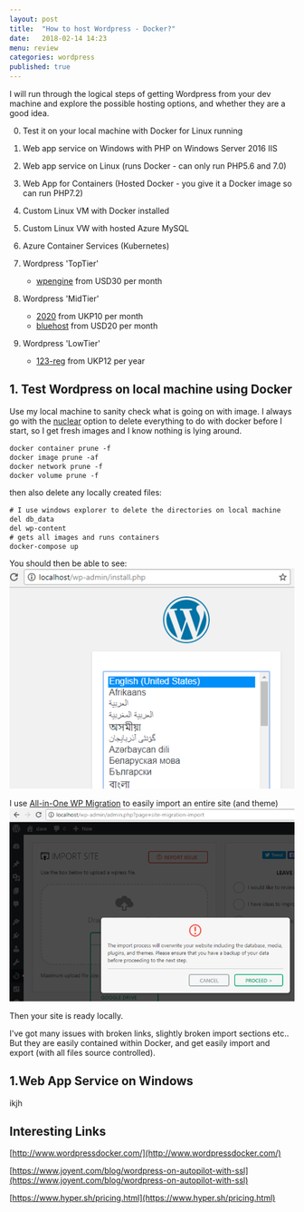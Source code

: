 ```yaml
---
layout: post
title:  "How to host Wordpress - Docker?"
date:   2018-02-14 14:23
menu: review
categories: wordpress 
published: true 
---
```

I will run through the logical steps of getting Wordpress from your dev machine and explore the possible hosting options, and whether they are a good idea.

0. Test it on your local machine with Docker for Linux running
1. Web app service on Windows with PHP on Windows Server 2016 IIS
2. Web app service on Linux (runs Docker - can only run PHP5.6 and 7.0)
3. Web App for Containers (Hosted Docker - you give it a Docker image so can run PHP7.2)
4. Custom Linux VM with Docker installed 
5. Custom Linux VW with hosted Azure MySQL

9. Azure Container Services (Kubernetes)

12. Wordpress 'TopTier' 
     - [wpengine](https://wpengine.com/) from USD30 per month
13. Wordpress 'MidTier' 
     - [2020](http://www.2020media.com/shared-hosting/wordpress-hosting) from UKP10 per month
     - [bluehost](https://www.bluehost.com/products/wordpress-hosting) from USD20 per month
14. Wordpress 'LowTier'  
     - [123-reg](https://www.123-reg.co.uk/web-hosting/wordpress.shtml) from UKP12 per year


## 1. Test Wordpress on local machine using Docker
Use my local machine to sanity check what is going on with image. I always go with the [nuclear](docker/2018/01/26/Docker-Delete-Containers-Images-Networks-and-Volumes.html) option to delete everything to do with docker before I start, so I get fresh images and I know nothing is lying around.

```
docker container prune -f 
docker image prune -af
docker network prune -f
docker volume prune -f
```
then also delete any locally created files:

```
# I use windows explorer to delete the directories on local machine
del db_data
del wp-content
# gets all images and runs containers
docker-compose up
```

You should then be able to see:
![ps](/assets/2018-02-14/wp.png)

I use [All-in-One WP Migration](https://en-gb.wordpress.org/plugins/all-in-one-wp-migration/) to easily import an entire site (and theme)
![ps](/assets/2018-02-14/import.png)

Then your site is ready locally.

I've got many issues with broken links, slightly broken import sections etc.. But they are easily contained within Docker, and get easily import and export (with all files source controlled).

## 1.Web App Service on Windows
ikjh

## Interesting Links
[http://www.wordpressdocker.com/](http://www.wordpressdocker.com/)

[https://www.joyent.com/blog/wordpress-on-autopilot-with-ssl](https://www.joyent.com/blog/wordpress-on-autopilot-with-ssl)

[https://www.hyper.sh/pricing.html](https://www.hyper.sh/pricing.html)